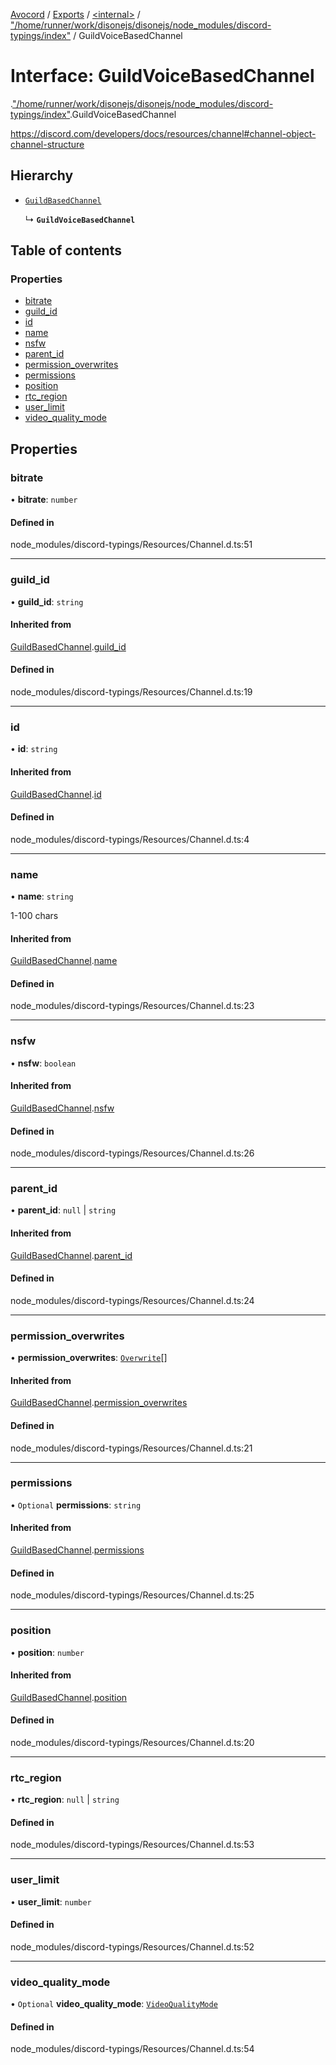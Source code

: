 [Avocord](../README.md) / [Exports](../modules.md) / [<internal\>](../modules/internal_.md) / ["/home/runner/work/disonejs/disonejs/node\_modules/discord-typings/index"](../modules/internal_.__home_runner_work_disonejs_disonejs_node_modules_discord_typings_index_.md) / GuildVoiceBasedChannel

# Interface: GuildVoiceBasedChannel

[<internal>](../modules/internal_.md).["/home/runner/work/disonejs/disonejs/node_modules/discord-typings/index"](../modules/internal_.__home_runner_work_disonejs_disonejs_node_modules_discord_typings_index_.md).GuildVoiceBasedChannel

https://discord.com/developers/docs/resources/channel#channel-object-channel-structure

## Hierarchy

- [`GuildBasedChannel`](internal_.__home_runner_work_disonejs_disonejs_node_modules_discord_typings_Resources_Channel_.GuildBasedChannel.md)

  ↳ **`GuildVoiceBasedChannel`**

## Table of contents

### Properties

- [bitrate](internal_.__home_runner_work_disonejs_disonejs_node_modules_discord_typings_index_.GuildVoiceBasedChannel.md#bitrate)
- [guild\_id](internal_.__home_runner_work_disonejs_disonejs_node_modules_discord_typings_index_.GuildVoiceBasedChannel.md#guild_id)
- [id](internal_.__home_runner_work_disonejs_disonejs_node_modules_discord_typings_index_.GuildVoiceBasedChannel.md#id)
- [name](internal_.__home_runner_work_disonejs_disonejs_node_modules_discord_typings_index_.GuildVoiceBasedChannel.md#name)
- [nsfw](internal_.__home_runner_work_disonejs_disonejs_node_modules_discord_typings_index_.GuildVoiceBasedChannel.md#nsfw)
- [parent\_id](internal_.__home_runner_work_disonejs_disonejs_node_modules_discord_typings_index_.GuildVoiceBasedChannel.md#parent_id)
- [permission\_overwrites](internal_.__home_runner_work_disonejs_disonejs_node_modules_discord_typings_index_.GuildVoiceBasedChannel.md#permission_overwrites)
- [permissions](internal_.__home_runner_work_disonejs_disonejs_node_modules_discord_typings_index_.GuildVoiceBasedChannel.md#permissions)
- [position](internal_.__home_runner_work_disonejs_disonejs_node_modules_discord_typings_index_.GuildVoiceBasedChannel.md#position)
- [rtc\_region](internal_.__home_runner_work_disonejs_disonejs_node_modules_discord_typings_index_.GuildVoiceBasedChannel.md#rtc_region)
- [user\_limit](internal_.__home_runner_work_disonejs_disonejs_node_modules_discord_typings_index_.GuildVoiceBasedChannel.md#user_limit)
- [video\_quality\_mode](internal_.__home_runner_work_disonejs_disonejs_node_modules_discord_typings_index_.GuildVoiceBasedChannel.md#video_quality_mode)

## Properties

### bitrate

• **bitrate**: `number`

#### Defined in

node_modules/discord-typings/Resources/Channel.d.ts:51

___

### guild\_id

• **guild\_id**: `string`

#### Inherited from

[GuildBasedChannel](internal_.__home_runner_work_disonejs_disonejs_node_modules_discord_typings_Resources_Channel_.GuildBasedChannel.md).[guild_id](internal_.__home_runner_work_disonejs_disonejs_node_modules_discord_typings_Resources_Channel_.GuildBasedChannel.md#guild_id)

#### Defined in

node_modules/discord-typings/Resources/Channel.d.ts:19

___

### id

• **id**: `string`

#### Inherited from

[GuildBasedChannel](internal_.__home_runner_work_disonejs_disonejs_node_modules_discord_typings_Resources_Channel_.GuildBasedChannel.md).[id](internal_.__home_runner_work_disonejs_disonejs_node_modules_discord_typings_Resources_Channel_.GuildBasedChannel.md#id)

#### Defined in

node_modules/discord-typings/Resources/Channel.d.ts:4

___

### name

• **name**: `string`

1-100 chars

#### Inherited from

[GuildBasedChannel](internal_.__home_runner_work_disonejs_disonejs_node_modules_discord_typings_Resources_Channel_.GuildBasedChannel.md).[name](internal_.__home_runner_work_disonejs_disonejs_node_modules_discord_typings_Resources_Channel_.GuildBasedChannel.md#name)

#### Defined in

node_modules/discord-typings/Resources/Channel.d.ts:23

___

### nsfw

• **nsfw**: `boolean`

#### Inherited from

[GuildBasedChannel](internal_.__home_runner_work_disonejs_disonejs_node_modules_discord_typings_Resources_Channel_.GuildBasedChannel.md).[nsfw](internal_.__home_runner_work_disonejs_disonejs_node_modules_discord_typings_Resources_Channel_.GuildBasedChannel.md#nsfw)

#### Defined in

node_modules/discord-typings/Resources/Channel.d.ts:26

___

### parent\_id

• **parent\_id**: ``null`` \| `string`

#### Inherited from

[GuildBasedChannel](internal_.__home_runner_work_disonejs_disonejs_node_modules_discord_typings_Resources_Channel_.GuildBasedChannel.md).[parent_id](internal_.__home_runner_work_disonejs_disonejs_node_modules_discord_typings_Resources_Channel_.GuildBasedChannel.md#parent_id)

#### Defined in

node_modules/discord-typings/Resources/Channel.d.ts:24

___

### permission\_overwrites

• **permission\_overwrites**: [`Overwrite`](../modules/internal_.md#overwrite)[]

#### Inherited from

[GuildBasedChannel](internal_.__home_runner_work_disonejs_disonejs_node_modules_discord_typings_Resources_Channel_.GuildBasedChannel.md).[permission_overwrites](internal_.__home_runner_work_disonejs_disonejs_node_modules_discord_typings_Resources_Channel_.GuildBasedChannel.md#permission_overwrites)

#### Defined in

node_modules/discord-typings/Resources/Channel.d.ts:21

___

### permissions

• `Optional` **permissions**: `string`

#### Inherited from

[GuildBasedChannel](internal_.__home_runner_work_disonejs_disonejs_node_modules_discord_typings_Resources_Channel_.GuildBasedChannel.md).[permissions](internal_.__home_runner_work_disonejs_disonejs_node_modules_discord_typings_Resources_Channel_.GuildBasedChannel.md#permissions)

#### Defined in

node_modules/discord-typings/Resources/Channel.d.ts:25

___

### position

• **position**: `number`

#### Inherited from

[GuildBasedChannel](internal_.__home_runner_work_disonejs_disonejs_node_modules_discord_typings_Resources_Channel_.GuildBasedChannel.md).[position](internal_.__home_runner_work_disonejs_disonejs_node_modules_discord_typings_Resources_Channel_.GuildBasedChannel.md#position)

#### Defined in

node_modules/discord-typings/Resources/Channel.d.ts:20

___

### rtc\_region

• **rtc\_region**: ``null`` \| `string`

#### Defined in

node_modules/discord-typings/Resources/Channel.d.ts:53

___

### user\_limit

• **user\_limit**: `number`

#### Defined in

node_modules/discord-typings/Resources/Channel.d.ts:52

___

### video\_quality\_mode

• `Optional` **video\_quality\_mode**: [`VideoQualityMode`](../modules/internal_.__home_runner_work_disonejs_disonejs_node_modules_discord_typings_Resources_Channel_.md#videoqualitymode)

#### Defined in

node_modules/discord-typings/Resources/Channel.d.ts:54
